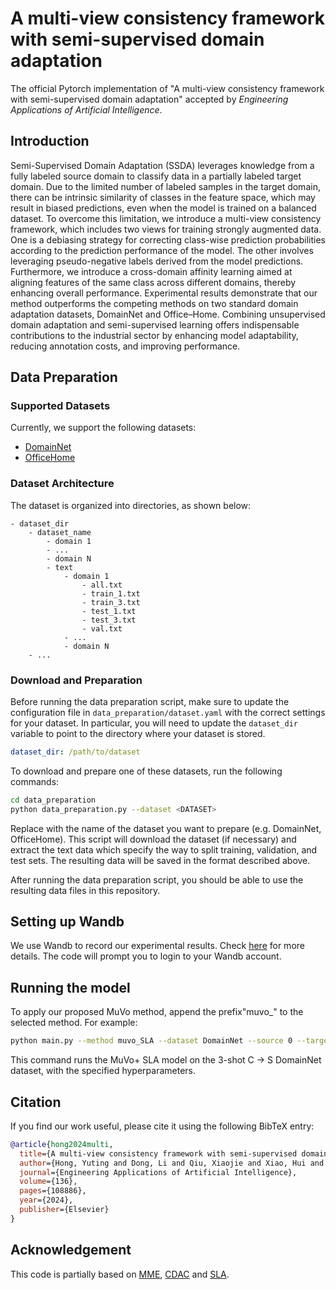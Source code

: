 # A multi-view consistency framework with semi-supervised domain adaptation

The official Pytorch implementation of "A multi-view consistency framework with semi-supervised domain adaptation" accepted by *Engineering Applications of Artificial Intelligence*.

## Introduction

Semi-Supervised Domain Adaptation (SSDA) leverages knowledge from a fully labeled source domain to classify data in a partially labeled target domain. Due to the limited number of labeled samples in the target domain, there can be intrinsic similarity of classes in the feature space, which may result in biased predictions, even when the model is trained on a balanced dataset. To overcome this limitation, we introduce a multi-view consistency framework, which includes two views for training strongly augmented data. One is a debiasing strategy for correcting class-wise prediction probabilities according to the prediction performance of the model. The other involves leveraging pseudo-negative labels derived from the model predictions. Furthermore, we introduce a cross-domain affinity learning aimed at aligning features of the same class across different domains, thereby enhancing overall performance. Experimental results demonstrate that our method outperforms the competing methods on two standard domain adaptation datasets, DomainNet and Office–Home. Combining unsupervised domain adaptation and semi-supervised learning offers indispensable contributions to the industrial sector by enhancing model adaptability, reducing annotation costs, and improving performance.

## Data Preparation

### Supported Datasets

Currently, we support the following datasets:

- [DomainNet](http://ai.bu.edu/M3SDA/)
- [OfficeHome](https://www.hemanthdv.org/officeHomeDataset.html)

### Dataset Architecture

The dataset is organized into directories, as shown below:

```
- dataset_dir
    - dataset_name
        - domain 1
        - ...
        - domain N
        - text
            - domain 1
                - all.txt
                - train_1.txt
                - train_3.txt
                - test_1.txt
                - test_3.txt
                - val.txt
            - ...
            - domain N
    - ...
```

### Download and Preparation

Before running the data preparation script, make sure to update the configuration file in `data_preparation/dataset.yaml` with the correct settings for your dataset. In particular, you will need to update the `dataset_dir` variable to point to the directory where your dataset is stored.

```yaml
dataset_dir: /path/to/dataset
```

To download and prepare one of these datasets, run the following commands:

```sh
cd data_preparation
python data_preparation.py --dataset <DATASET>
```

Replace <DATASET> with the name of the dataset you want to prepare (e.g. DomainNet, OfficeHome). This script will download the dataset (if necessary) and extract the text data which specify the way to split training, validation, and test sets. The resulting data will be saved in the format described above.

After running the data preparation script, you should be able to use the resulting data files in this repository.

## Setting up Wandb

We use Wandb to record our experimental results. Check [here](https://wandb.ai) for more details. The code will prompt you to login to your Wandb account.

## Running the model

To apply our proposed MuVo method, append the prefix"muvo_" to the selected method.  For example:

```sh
python main.py --method muvo_SLA --dataset DomainNet --source 0 --target 3 --seed 991109 --num_iters 100000 --shot 3shot --alpha 0.3 --update_interval 500 --warmup 50000 --T 0.6
```

This command runs the MuVo+ SLA model on the 3-shot C -> S DomainNet dataset, with the specified hyperparameters. 

## Citation

If you find our work useful, please cite it using the following BibTeX entry:

```bibtex
@article{hong2024multi,
  title={A multi-view consistency framework with semi-supervised domain adaptation},
  author={Hong, Yuting and Dong, Li and Qiu, Xiaojie and Xiao, Hui and Yao, Baochen and Zheng, Siming and Peng, Chengbin},
  journal={Engineering Applications of Artificial Intelligence},
  volume={136},
  pages={108886},
  year={2024},
  publisher={Elsevier}
}
```

## Acknowledgement

This code is partially based on [MME](https://github.com/VisionLearningGroup/SSDA_MME), [CDAC](https://github.com/lijichang/CVPR2021-SSDA) and [SLA](https://github.com/chu0802/SLA).

